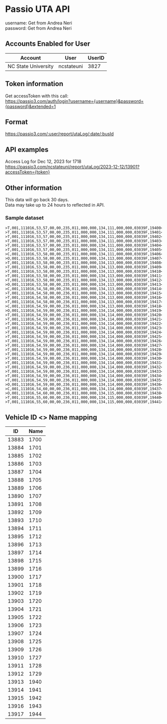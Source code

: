 # Passio UTA API


username: Get from Andrea Neri  
password: Get from Andrea Neri

## Accounts Enabled for User
  
| Account  | User | UserID |
| ------------- | ------------- | --- |
| NC State University | ncstateuni | 3827 |

## Token information
Get accessToken with this call:  
https://passio3.com/auth/login?username={username}&password={password}&extended=1


## Format

https://passio3.com/:user/report/utaLog/:date/:busId

## API examples

Access Log for Dec 12, 2023 for 1718  
https://passio3.com/ncstateuni/report/utaLog/2023-12-12/13901?accessToken={token}

## Other information

This data will go back 30 days.  
Data may take up to 24 hours to reflected in API.


### Sample dataset
```
>T,001,111016,53,57,00,00,235,011,000,000,134,111,000,000,03039F,19400<,35.794858,-78.6908465,12122023,082823
>T,001,111016,53,57,00,00,235,011,000,000,134,111,000,000,03039F,19401<,35.795300833,-78.692937833,12122023,082854
>T,001,111016,53,57,00,00,235,011,000,000,134,111,000,000,03039F,19402<,35.795838667,-78.6963625,12122023,082926
>T,001,111016,53,57,00,00,235,011,000,000,134,111,000,000,03039F,19403<,35.795857167,-78.696628,12122023,082957
>T,001,111016,53,57,00,00,235,011,000,000,134,111,000,000,03039F,19404<,35.795498,-78.702464,12122023,083029
>T,001,111016,53,57,00,00,235,011,000,000,134,111,000,000,03039F,19405<,35.795763167,-78.704868,12122023,083100
>C,001,111016,53,58,00,00,235,011,000,000,134,111,000,000,03039F,19406<,35.797238167,-78.705076833,12122023,083120
>O,001,111016,53,58,00,00,235,011,000,000,134,113,000,000,03039F,19407<,35.797258833,-78.7050795,12122023,083129
>T,001,111016,53,58,00,00,235,011,000,000,134,113,000,000,03039F,19408<,35.797264833,-78.705080167,12122023,083132
>T,001,111016,53,58,00,00,235,011,000,000,134,113,000,000,03039F,19409<,35.7988055,-78.705108167,12122023,083203
>T,001,111016,53,58,00,00,235,011,000,000,134,113,000,000,03039F,19410<,35.800456333,-78.705304667,12122023,083235
>T,001,111016,53,58,00,00,235,011,000,000,134,113,000,000,03039F,19411<,35.8006055,-78.7071925,12122023,083306
>T,001,111016,53,58,00,00,235,011,000,000,134,113,000,000,03039F,19412<,35.799619167,-78.707586167,12122023,083338
>O,001,111016,53,58,00,00,235,011,000,000,134,113,000,000,03039F,19413<,35.798289333,-78.7082125,12122023,083359
>C,001,111016,54,58,00,00,236,011,000,000,134,113,000,000,03039F,19414<,35.798290167,-78.708214667,12122023,083404
>T,001,111016,54,58,00,00,236,011,000,000,134,113,000,000,03039F,19415<,35.798290167,-78.7082155,12122023,083410
>T,001,111016,54,58,00,00,236,011,000,000,134,113,000,000,03039F,19416<,35.798681167,-78.713653167,12122023,083441
>T,001,111016,54,58,00,00,236,011,000,000,134,113,000,000,03039F,19417<,35.799559333,-78.716981,12122023,083513
>C,001,111016,54,59,00,00,236,011,000,000,134,113,000,000,03039F,19418<,35.800208333,-78.716804,12122023,083527
>O,001,111016,54,59,00,00,236,011,000,000,134,114,000,000,03039F,19419<,35.800216833,-78.716807333,12122023,083542
>T,001,111016,54,59,00,00,236,011,000,000,134,114,000,000,03039F,19420<,35.800216833,-78.716807667,12122023,083544
>T,001,111016,54,59,00,00,236,011,000,000,134,114,000,000,03039F,19421<,35.800217833,-78.716800667,12122023,083616
>T,001,111016,54,59,00,00,236,011,000,000,134,114,000,000,03039F,19422<,35.802344333,-78.716834167,12122023,083647
>T,001,111016,54,59,00,00,236,011,000,000,134,114,000,000,03039F,19423<,35.802442667,-78.713503,12122023,083719
>T,001,111016,54,59,00,00,236,011,000,000,134,114,000,000,03039F,19424<,35.8021225,-78.709868667,12122023,083751
>T,001,111016,54,59,00,00,236,011,000,000,134,114,000,000,03039F,19425<,35.8017695,-78.707548167,12122023,083822
>T,001,111016,54,59,00,00,236,011,000,000,134,114,000,000,03039F,19426<,35.8017775,-78.707526667,12122023,083853
>T,001,111016,54,59,00,00,236,011,000,000,134,114,000,000,03039F,19427<,35.801776833,-78.707521833,12122023,083925
>T,001,111016,54,59,00,00,236,011,000,000,134,114,000,000,03039F,19428<,35.800598,-78.707389333,12122023,083956
>T,001,111016,54,59,00,00,236,011,000,000,134,114,000,000,03039F,19429<,35.800375167,-78.705171667,12122023,084028
>T,001,111016,54,59,00,00,236,011,000,000,134,114,000,000,03039F,19430<,35.798397667,-78.7050995,12122023,084100
>T,001,111016,54,59,00,00,236,011,000,000,134,114,000,000,03039F,19431<,35.796078833,-78.705099667,12122023,084131
>T,001,111016,54,59,00,00,236,011,000,000,134,114,000,000,03039F,19432<,35.7954465,-78.703072333,12122023,084203
>T,001,111016,54,59,00,00,236,011,000,000,134,114,000,000,03039F,19433<,35.7957025,-78.697545333,12122023,084234
>T,001,111016,54,59,00,00,236,011,000,000,134,114,000,000,03039F,19434<,35.7946415,-78.690735667,12122023,084306
>T,001,111016,54,59,00,00,236,011,000,000,134,114,000,000,03039F,19435<,35.794261167,-78.688690667,12122023,084337
>O,001,111016,54,59,00,00,236,011,000,000,134,114,000,000,03039F,19436<,35.794231333,-78.688537333,12122023,084342
>C,001,111016,54,60,00,00,236,011,000,000,134,114,000,000,03039F,19437<,35.794231333,-78.688537333,12122023,084344
>O,001,111016,54,60,00,00,236,011,000,000,134,115,000,000,03039F,19438<,35.794225667,-78.6885355,12122023,084350
>T,001,111016,55,60,00,00,236,011,000,000,134,115,000,000,03039F,19440<,35.794015833,-78.686966667,12122023,084409
>T,001,111016,55,60,00,00,236,011,000,000,134,115,000,000,03039F,19441<,35.792259333,-78.682339333,12122023,084441
```

## Vehicle ID <> Name mapping

|ID   |Name|
|-----|----|
|13883|1700|
|13884|1701|
|13885|1702|
|13886|1703|
|13887|1704|
|13888|1705|
|13889|1706|
|13890|1707|
|13891|1708|
|13892|1709|
|13893|1710|
|13894|1711|
|13895|1712|
|13896|1713|
|13897|1714|
|13898|1715|
|13899|1716|
|13900|1717|
|13901|1718|
|13902|1719|
|13903|1720|
|13904|1721|
|13905|1722|
|13906|1723|
|13907|1724|
|13908|1725|
|13909|1726|
|13910|1727|
|13911|1728|
|13912|1729|
|13913|1940|
|13914|1941|
|13915|1942|
|13916|1943|
|13917|1944|




